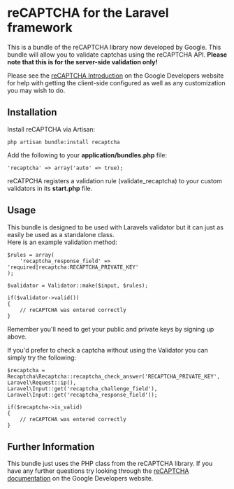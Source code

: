 # reCAPTCHA for the Laravel framework

This is a bundle of the reCAPTCHA library now developed by Google. This bundle will allow you to validate captchas using the reCAPTCHA API. **Please note that this is for the server-side validation only!**

Please see the [reCAPTCHA Introduction](https://developers.google.com/recaptcha/intro) on the Google Developers website for help with getting the client-side
configured as well as any customization you may wish to do.

## Installation
Install reCAPTCHA via Artisan:

~~~~
php artisan bundle:install recaptcha
~~~~

Add the following to your **application/bundles.php** file:

~~~~
'recaptcha' => array('auto' => true);
~~~~

reCATPCHA registers a validation rule (validate_recaptcha) to your custom validators in its **start.php** file.

## Usage
This bundle is designed to be used with Laravels validator but it can just as easily be used as a standalone class.    
Here is an example validation method:

~~~~
$rules = array(
	'recaptcha_response_field' => 'required|recaptcha:RECAPTCHA_PRIVATE_KEY'
);

$validator = Validator::make($input, $rules);

if($validator->valid())
{
	// reCAPTCHA was entered correctly
}
~~~~

Remember you'll need to get your public and private keys by signing up above.

If you'd prefer to check a captcha without using the Validator you can simply try the following:

~~~~
$recaptcha = Recaptcha\Recaptcha::recaptcha_check_answer('RECAPTCHA_PRIVATE_KEY', Laravel\Request::ip(), Laravel\Input::get('recaptcha_challenge_field'), Laravel\Input::get('recaptcha_response_field'));

if($recaptcha->is_valid)
{
	// reCAPTCHA was entered correctly
}
~~~~

## Further Information
This bundle just uses the PHP class from the reCAPTCHA library. If you have any further questions try looking through the [reCAPTCHA documentation](https://developers.google.com/recaptcha/intro) on the Google Developers website.